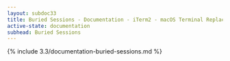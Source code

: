 ```yaml
---
layout: subdoc33
title: Buried Sessions - Documentation - iTerm2 - macOS Terminal Replacement
active-state: documentation
subhead: Buried Sessions
---
```

{% include 3.3/documentation-buried-sessions.md %}

